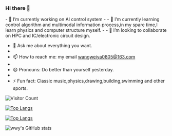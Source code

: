 ### Hi there 👋

<!--
**wwy2020211/wwy2020211** is a ✨ _special_ ✨ repository because its `README.md` (this file) appears on your GitHub profile.

Here are some ideas to get you started:

- 🔭 I’m currently working on ...
- 🌱 I’m currently learning ...
- 👯 I’m looking to collaborate on ...
- 🤔 I’m looking for help with ...
- 💬 Ask me about ...
- 📫 How to reach me: ...
- 😄 Pronouns: ...
- ⚡ Fun fact: ...
-->
</div>
- 🔭 I’m currently working on AI control system
- 
- 🌱 I’m currently learning control algorithm and multimodal information process,in my spare time,I learn physics and computer structure myself.
- 
- 👯 I’m looking to collaborate on HPC and IC/electronic circuit design.

- 💬 Ask me about everything you want.
- 
- 📫 How to reach me: my email wangweiya0805@163.com
- 
- 😄 Pronouns: Do better than yourself yesterday.
- 
- ⚡ Fun fact: Classic music,physics,drawing,building,swimming and other sports.
</div>

![Visitor Count](https://profile-counter.glitch.me/wwy2020211/count.svg)

[![Top Langs](https://github-readme-stats.vercel.app/api/top-langs/?username=wwy2020211)](https://github.com/wwy2020211/github-readme-stats)

[![Top Langs](https://github-readme-stats.vercel.app/api/top-langs/?username=wwy2020211&layout=compact)](https://github.com/wwy2020211/github-readme-stats)

![wwy's GitHub stats](https://github-readme-stats.vercel.app/api?username=wwy2020211&show_icons=true&theme=tokyonight)
